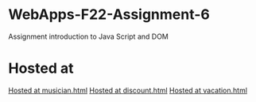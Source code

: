 # WebApps-F22-Assignment-6
Assignment introduction to Java Script and DOM
# Hosted at
[Hosted at musician.html](https://44-563-web-apps-f22.github.io/44563-webapps-assignment-6-S550608/musician.html)
[Hosted at discount.html](https://44-563-web-apps-f22.github.io/44563-webapps-assignment-6-S550608/discount.html)
[Hosted at vacation.html](https://44-563-web-apps-f22.github.io/44563-webapps-assignment-6-S550608/vacation.html)